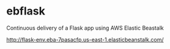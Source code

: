 # ebflask
Continuous delivery of a Flask app using AWS Elastic Beastalk

http://flask-env.eba-7pasacfp.us-east-1.elasticbeanstalk.com/
